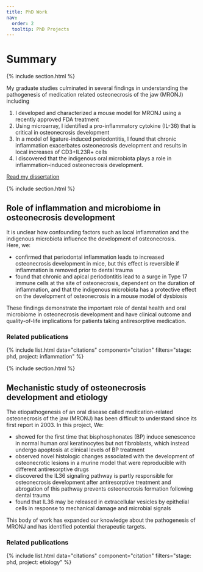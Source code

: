 ```yaml
---
title: PhD Work
nav:
  order: 2
  tooltip: PhD Projects
---
```


# <i class="fas fa-flask"></i>Summary

{% include section.html %}

My graduate studies culminated in several findings in understanding the pathogenesis of medication related osteonecrosis of the jaw (MRONJ) including 
1. I developed and characterized a mouse model for MRONJ using a recently approved FDA treatment
2. Using microarray, I identified a pro-inflammatory cytokine (IL-36) that is critical in osteonecrosis development
3. In a model of ligature-induced periodontitis, I found that chronic inflammation exacerbates osteonecrosis development and results in local increases of CD3+IL23R+ cells
4. I discovered that the indigenous oral microbiota plays a role in inflammation-induced osteonecrosis development.  

[Read my dissertation](https://www.proquest.com/openview/9653ddb435178b7d9cf158869084143d/1)

{% include section.html %}

## <i class="fas fa-bacteria"></i>Role of inflammation and microbiome in osteonecrosis development
It is unclear how confounding factors such as local inflammation and the indigenous microbiota influence the development of osteonecrosis.  
Here, we: 
- confirmed that periodontal inflammation leads to increased osteonecrosis development in mice, but this effect is reversible if inflammation is removed prior to dental trauma
- found that chronic and apical periodontitis lead to a surge in Type 17 immune cells at the site of osteonecrosis, dependent on the duration of inflammation, and that the indigenous microbiota has a protective effect on the development of osteonecrosis in a mouse model of dysbiosis

These findings demonstrate the important role of dental health and oral microbiome in osteonecrosis development and have clinical outcome and quality-of-life implications for patients taking antiresorptive medication.

### Related publications

{% include list.html data="citations" component="citation" filters="stage: phd, project: inflammation" %}

{% include section.html %}

## <i class="fas fa-bone"></i>Mechanistic study of osteonecrosis development and etiology

The etiopathogenesis of an oral disease called medication-related osteonecrosis of the jaw (MRONJ) has been difficult to understand since its first report in 2003. In this project, We: 
- showed for the first time that bisphosphonates (BP) induce senescence in normal human oral keratinocytes but not fibroblasts, which instead undergo apoptosis at clinical levels of BP treatment
- observed novel histologic changes associated with the development of osteonecrotic lesions in a murine model that were reproducible with different antiresorptive drugs
- discovered the IL36 signaling pathway is partly responsible for osteonecrosis development after antiresorptive treatment and abrogation of this pathway prevents osteonecrosis formation following dental trauma
- found that IL36 may be released in extracellular vesicles by epithelial cells in response to mechanical damage and microbial signals  

This body of work has expanded our knowledge about the pathogenesis of MRONJ and has identified potential therapeutic targets.

### Related publications

{% include list.html data="citations" component="citation" filters="stage: phd, project: etiology" %}